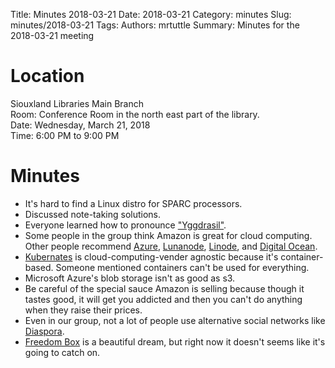 Title: Minutes 2018-03-21
Date: 2018-03-21
Category: minutes
Slug: minutes/2018-03-21
Tags: 
Authors: mrtuttle
Summary: Minutes for the 2018-03-21 meeting

Location
========

Siouxland Libraries Main Branch  
Room: Conference Room in the north east part of the library.  
Date: Wednesday, March 21, 2018  
Time: 6:00 PM to 9:00 PM

Minutes
=======

* It's hard to find a Linux distro for SPARC processors.
* Discussed note-taking solutions.
* Everyone learned how to pronounce ["Yggdrasil"](https://www.merriam-webster.com/dictionary/Yggdrasil?pronunciation&lang=en_us&dir=y&file=yggdra01).
* Some people in the group think Amazon is great for cloud computing.  Other people recommend [Azure](https://azure.microsoft.com/en-us/), [Lunanode](https://www.lunanode.com/), [Linode](https://www.linode.com/), and [Digital Ocean](https://www.digitalocean.com/).
* [Kubernates](https://kubernetes.io/) is cloud-computing-vender agnostic because it's container-based.  Someone mentioned containers can't be used for everything.
* Microsoft Azure's blob storage isn't as good as s3.
* Be careful of the special sauce Amazon is selling because though it tastes good, it will get you addicted and then you can't do anything when they raise their prices.
* Even in our group, not a lot of people use alternative social networks like [Diaspora](https://diasporafoundation.org/).
* [Freedom Box](https://salsa.debian.org/freedombox-team/plinth) is a beautiful dream, but right now it doesn't seems like it's going to catch on.
